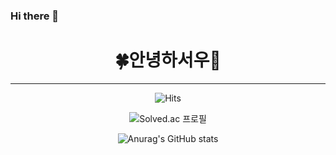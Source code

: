 ### Hi there 👋

<!--
**agseou/agseou** is a ✨ _special_ ✨ repository because its `README.md` (this file) appears on your GitHub profile.

Here are some ideas to get you started:

- 🔭 I’m currently working on ...
- 🌱 I’m currently learning ...
- 👯 I’m looking to collaborate on ...
- 🤔 I’m looking for help with ...
- 💬 Ask me about ...
- 📫 How to reach me: ...
- 😄 Pronouns: ...
- ⚡ Fun fact: ...
-->
<div align=center><h1>🍀안녕하서우🐰</h1></div>
<hr>
<div align=center>

  ![Hits](https://hits.seeyoufarm.com/api/count/incr/badge.svg?url=https%3A%2F%2Fgithub.com%2Fagseou%2Fhit-counter&count_bg=%23FFBABA&title_bg=%23FF4F96&icon=&icon_color=%23FF9696&title=%F0%9F%91%80&edge_flat=false)

  ![Solved.ac 프로필](http://mazassumnida.wtf/api/v2/generate_badge?boj=seous2)
  
  ![Anurag's GitHub stats](https://github-readme-stats.vercel.app/api?username=agseou)


</div>
